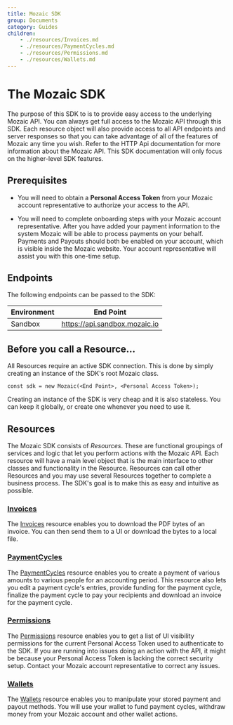 ```yaml
---
title: Mozaic SDK
group: Documents
category: Guides
children:
    - ./resources/Invoices.md
    - ./resources/PaymentCycles.md
    - ./resources/Permissions.md
    - ./resources/Wallets.md
---
```


# The Mozaic SDK
The purpose of this SDK to is to provide easy access to the underlying Mozaic API. You can always get full access to the Mozaic API through this SDK. Each resource object will also provide access to all API endpoints and server responses so that you can take advantage of all of the features of Mozaic any time you wish. Refer to the HTTP Api documentation for more information about the Mozaic API. This SDK documentation will only focus on the higher-level SDK features. 

## Prerequisites
* You will need to obtain a **Personal Access Token** from your Mozaic account representative to authorize your access to the API.

* You will need to complete onboarding steps with your Mozaic account representative. After you have added your payment information to the system Mozaic will be able to process payments on your behalf. Payments and Payouts should both be enabled on your account, which is visible inside the Mozaic website. Your account representative will assist you with this one-time setup.

## Endpoints

The following endpoints can be passed to the SDK:

| Environment | End Point |
| --------- | ----------- | 
| Sandbox | https://api.sandbox.mozaic.io |



## Before you call a Resource...

All Resources require an active SDK connection. This is done by simply creating an instance of the SDK's root Mozaic class.

```
const sdk = new Mozaic(<End Point>, <Personal Access Token>);         
```

Creating an instance of the SDK is very cheap and it is also stateless. You can keep it globally, or create one whenever you need to use it.

## Resources

The Mozaic SDK consists of *Resources*. These are functional groupings of services and logic that let you perform actions with the Mozaic API. Each resource will have a main level object that is the main interface to other classes and functionality in the Resource. Resources can call other Resources and you may use several Resources together to complete a business process. The SDK's goal is to make this as easy and intuitive as possible.

### [Invoices](resources/Invoices.md)

The [Invoices](resources/Invoices.md) resource enables you to download the PDF bytes of an invoice. You can then send them to a UI or download the bytes to a local file. 

### [PaymentCycles](resources/PaymentCycles.md)

The [PaymentCycles](resources/PaymentCycles.md) resource enables you to create a payment of various amounts to various people for an accounting period. This resource also lets you edit a payment cycle's entries, provide funding for the payment cycle, finalize the payment cycle to pay your recipients and download an invoice for the payment cycle. 

### [Permissions](resources/Permissions.md)

The [Permissions](resources/Permissions.md) resource enables you to get a list of UI visibility permissions for the current Personal Access Token used to authenticate to the SDK. If you are running into issues doing an action with the API, it might be because your Personal Access Token is lacking the correct security setup. Contact your Mozaic account representative to correct any issues.

### [Wallets](resources/Wallets.md)

The [Wallets](resources/Wallets.md) resource enables you to manipulate your stored payment and payout methods. You will use your wallet to fund payment cycles, withdraw money from your Mozaic account and other wallet actions.